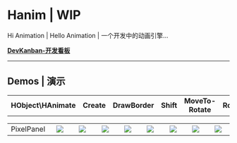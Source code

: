 # Hanim | WIP

Hi Animation | Hello Animation | 一个开发中的动画引擎...

[**DevKanban-开发看板**](https://github.com/users/Sunrisepeak/projects/15/views/1)

---

## Demos | 演示

<table>
  <tr>
    <td align="center" width="256"><b>HObject\HAnimate</b></td>
    <td align="center" width="256"><b>Create</b></td>
    <td align="center" width="256"><b>DrawBorder</b></td>
    <td align="center" width="256"><b>Shift</b></td>
    <td align="center" width="256"><b>MoveTo-Rotate</b></td>
    <td align="center" width="256"><b>Rotate</b></td>
    <td align="center" width="256"><b>Scale</b></td>
    <td align="center" width="256"><b>ColorUpdate</b></td>
    <td align="center" width="256"><b>Opacity-Rotate</b></td>
  </tr>
</table>
<table>
  <tr>
    <td align="center">PixelPanel</td>
    <td align="center" width="256">
      <a href="">
        <img src="https://github.com/user-attachments/assets/afac6990-d9bb-40f7-93c1-1887334584e6"/>
      </a>
    </td>
    <td align="center" width="256">
      <a href="">
        <img src="https://github.com/user-attachments/assets/c2f235f5-58b9-43f9-9fa4-af99cdfe17e5"/>
      </a>
    </td>
    <td align="center" width="256">
      <a href="">
        <img src="https://github.com/user-attachments/assets/6385b6fc-d16f-43d2-b323-40ea269f3e2a"/>
      </a>
    </td>
    <td align="center" width="256">
      <a href="">
        <img src="https://github.com/user-attachments/assets/da3305c1-e895-4375-9766-c18962175f2a"/>
      </a>
    </td>
    <td align="center" width="256">
      <a href="">
        <img src="https://github.com/user-attachments/assets/d1fe0588-12a1-4593-96d5-57f75aebe39c"/>
      </a>
    </td>
    <td align="center" width="256">
      <a href="">
        <img src="https://github.com/user-attachments/assets/6f4e90ee-6a1c-488a-9a68-cb449ad611dc"/>
      </a>
    </td>
    <td align="center" width="256">
      <a href="">
        <img src="https://github.com/user-attachments/assets/a075f38b-9f9b-4393-930a-9f5aa3db21ee"/>
      </a>
    </td>
    <td align="center" width="256">
      <a href="">
        <img src="https://github.com/user-attachments/assets/27e4307f-7c35-4dbc-878a-5c500ee4d8aa"/>
      </a>
    </td>
  </tr>
</table>